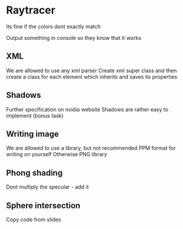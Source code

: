 # Raytracer

Its fine if the colors dont exactly match

Output something in console so they know that it works

## XML

We are allowed to use any xml parser
Create xml super class and then create a class for each element which inherits and saves its properties

## Shadows

Further specification on nvidia website
Shadows are rather easy to implement (bonus task)   

## Writing image

We are allowed to use a library, but not recommended
PPM format for writing on yourself
Otherwise PNG library

## Phong shading

Dont multiply the specular - add it

## Sphere intersection

Copy code from slides